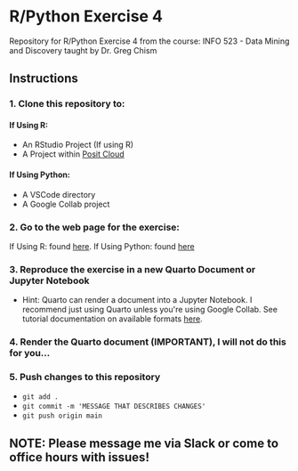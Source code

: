 # R/Python Exercise 4

Repository for R/Python Exercise 4 from the course: INFO 523 - Data Mining and Discovery taught by Dr. Greg Chism

## Instructions

### 1. Clone this repository to:
   
   #### If Using R:
   - An RStudio Project (If using R)
   - A Project within [Posit Cloud](https://posit.cloud/)

   #### If Using Python: 
   - A VSCode directory
   - A Google Collab project
   
### 2. Go to the web page for the exercise:
   If Using R: found [here](https://datamineaz.org/slides/week8/rexercise4).
   If Using Python: found [here](https://datamineaz.org/python/regressionpython)
   
### 3. Reproduce the exercise in a new Quarto Document or Jupyter Notebook
  - Hint: Quarto can render a document into a Jupyter Notebook. I recommend just using Quarto unless you're using Google Collab. See tutorial documentation on available formats [here]([https://posit.cloud/](https://quarto.org/docs/output-formats/all-formats.html)https://quarto.org/docs/output-formats/all-formats.html).
    
### 4. Render the Quarto document (IMPORTANT), I will not do this for you...
   
### 5. Push changes to this repository
  - `git add .`
  - `git commit -m 'MESSAGE THAT DESCRIBES CHANGES'`
  - `git push origin main`

## NOTE: Please message me via Slack or come to office hours with issues!


